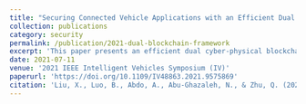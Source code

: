 ```yaml
---
title: "Securing Connected Vehicle Applications with an Efficient Dual Cyber-Physical Blockchain Framework"
collection: publications
category: security
permalink: /publication/2021-dual-blockchain-framework
excerpt: 'This paper presents an efficient dual cyber-physical blockchain framework for securing connected vehicle applications, addressing challenges in road transportation and intelligent vehicle systems.'
date: 2021-07-11
venue: '2021 IEEE Intelligent Vehicles Symposium (IV)'
paperurl: 'https://doi.org/10.1109/IV48863.2021.9575869'
citation: 'Liu, X., Luo, B., Abdo, A., Abu-Ghazaleh, N., & Zhu, Q. (2021). &quot;Securing Connected Vehicle Applications with an Efficient Dual Cyber-Physical Blockchain Framework.&quot; <i>2021 IEEE Intelligent Vehicles Symposium (IV)</i>. 393-400.'
---
```

